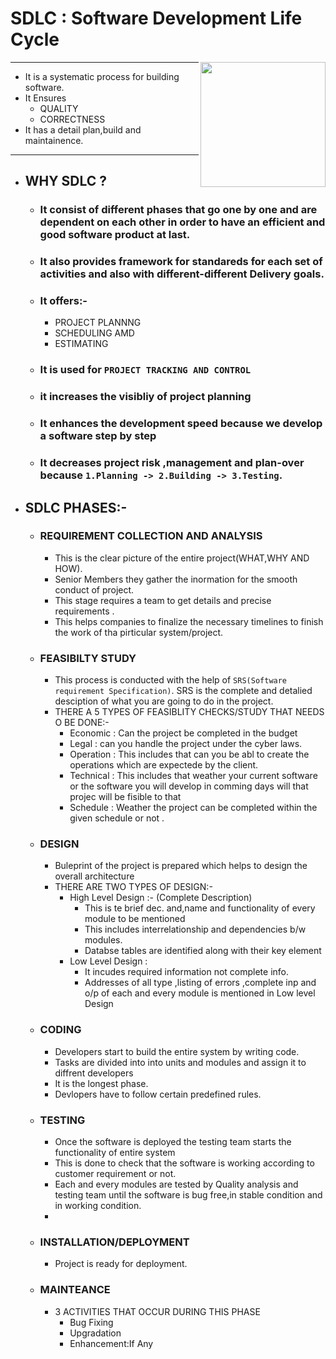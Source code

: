 <h1 align="left"> SDLC : Software Development Life Cycle </h1>

<img src="https://github.com/serAnkii/6th_sem/blob/main/DevOps%20on%20Cloud/images/SDLC.jpeg" align="right" height="200px" width="200px">

*** 

- It is a systematic process for building software.
- It Ensures 
  - QUALITY
  - CORRECTNESS
- It has a detail plan,build and maintainence.

***

- ## WHY SDLC ?
  - ### It consist of different phases that go one by one and are dependent on each other in order to have an efficient and good software product at last. 
  - ### It also provides framework for standareds for each set of activities and also with different-different Delivery goals. 
  - ### It offers:- 
    - PROJECT PLANNNG
    - SCHEDULING AMD
    - ESTIMATING 
  - ### It is used for `PROJECT TRACKING AND CONTROL` 
  - ### it increases the visibliy of project planning 
  - ### It enhances the development speed because we develop a software step by step
  - ### It decreases project risk ,management and plan-over because `1.Planning -> 2.Building -> 3.Testing`.   

- ##  SDLC PHASES:-
  - ### REQUIREMENT COLLECTION AND ANALYSIS
    - This is the clear picture of the entire project(WHAT,WHY AND HOW).
    - Senior Members they gather the inormation for the smooth conduct of project.
    - This stage requires a team to get details and precise requirements .
    - This helps companies to finalize the necessary timelines to finish the work of tha pirticular system/project. 
  - ### FEASIBILTY STUDY
    - This process is conducted with the help of  `SRS(Software requirement Specification)`. SRS is the complete and detalied desciption of what you are going to do in the project.
    - THERE A 5 TYPES OF FEASIBLITY CHECKS/STUDY THAT NEEDS O BE DONE:-
      - Economic : Can the project be completed in the budget
      - Legal : can you handle the project under the cyber laws.
      - Operation : This includes that can you be abl to create the operations which are expectede by the client.
      - Technical : This includes that weather your current software or the software you will develop in comming days will that projec will be fisible to that 
      - Schedule : Weather the project can be completed within the given schedule or not .      
  - ### DESIGN
    - Buleprint of the project is prepared which helps to design the overall architecture
    - THERE ARE TWO TYPES OF DESIGN:-
      - High Level Design :- (Complete Description)
        - This is te brief dec. and,name and functionality of every module to be mentioned
        - This includes interrelationship and dependencies b/w modules.
        - Databse tables are identified along with their key element  
      - Low Level Design  : 
        - It incudes required information not complete info.
        - Addresses of all type ,listing of errors ,complete inp and o/p of each and every module is mentioned in Low level Design
  - ### CODING
    - Developers start to build the entire system by writing code.
    - Tasks are divided into into units and modules and assign it to diffrent developers
    - It is the longest phase.
    - Devlopers have to follow certain predefined rules.   
  - ### TESTING
    - Once the software is deployed the testing team starts the functionality of entire system 
    - This is done to check that the software is working according to customer requirement or not.
    - Each and every modules are tested by Quality analysis and testing team until the software is bug free,in stable condition and in working condition.
    -  
  - ### INSTALLATION/DEPLOYMENT
    - Project is ready for deployment. 
  - ### MAINTEANCE
    - 3 ACTIVITIES THAT OCCUR DURING THIS PHASE 
      - Bug Fixing
      - Upgradation 
      - Enhancement:If Any  
  
